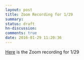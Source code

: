 ```yaml
---
layout: post
title: Zoom Recording for 1/29
summary:
status: draft
hn-discussion:
comments: true
date: 2016-01-29 11:20:36
---
```


[Here](https://docs.google.com/a/usfca.edu/folderview?id=0B-5GjaosMAovMXBYdnFlTkJBM1k&usp=drivesdk) is the Zoom recording for 1/29
